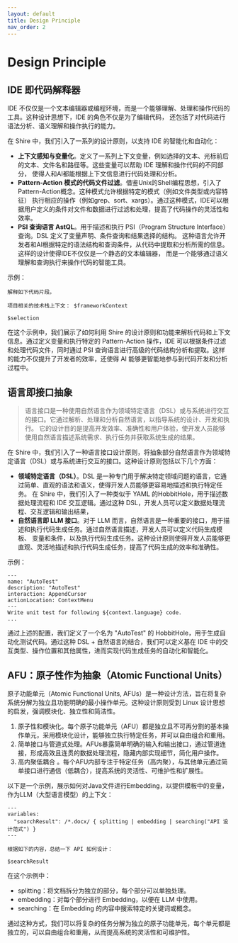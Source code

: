 ```yaml
---
layout: default
title: Design Principle
nav_order: 2
---
```


# Design Principle

## IDE 即代码解释器

IDE 不仅仅是一个文本编辑器或编程环境，而是一个能够理解、处理和操作代码的工具。这种设计思想下，IDE 的角色不仅是为了编辑代码，
还包括了对代码进行语法分析、语义理解和操作执行的能力。

在 Shire 中，我们引入了一系列的设计原则，以支持 IDE 的智能化和自动化：

- **上下文感知与变量化**。定义了一系列上下文变量，例如选择的文本、光标前后的文本、文件名和路径等。这些变量可以帮助 IDE
  理解和操作代码的不同部分，
  使得人和AI都能根据上下文信息进行代码处理和分析。
- **Pattern-Action 模式的代码文件过滤**。借鉴Unix的Shell编程思想，引入了Pattern-Action概念。这种模式允许根据特定的模式（例如文件类型或内容特征）
  执行相应的操作（例如grep、sort、xargs）。通过这种模式，IDE可以根据用户定义的条件对文件和数据进行过滤和处理，提高了代码操作的灵活性和效率。
- **PSI 查询语言 AstQL**。用于描述和执行 PSI（Program Structure Interface）查询。DSL 定义了变量声明、条件查询和结果选择的结构。
  这种语言允许开发者和AI根据特定的语法结构和查询条件，从代码中提取和分析所需的信息。这样的设计使得IDE不仅仅是一个静态的文本编辑器，
  而是一个能够通过语义理解和查询执行来操作代码的智能工具。

示例：

```shire
解释如下代码片段。

项目相关的技术栈上下文： $frameworkContext

$selection
```    

在这个示例中，我们展示了如何利用 Shire 的设计原则和功能来解析代码和上下文信息。通过定义变量和执行特定的 Pattern-Action
操作，IDE 可以根据条件过滤和处理代码文件，同时通过 PSI 查询语言进行高级的代码结构分析和提取。这样的能力不仅提升了开发者的效率，还使得
AI 能够更智能地参与到代码开发和分析过程中。

## 语言即接口抽象

> 语言接口是一种使用自然语言作为领域特定语言（DSL）或与系统进行交互的接口。它通过解析、处理和分析自然语言，以指导系统的设计、开发和执行。
> 它的设计目的是提高开发效率、准确性和用户体验，使开发人员能够使用自然语言描述系统需求、执行任务并获取系统生成的结果。

在 Shire 中，我们引入了一种语言接口设计原则，将抽象部分自然语言作为领域特定语言（DSL）或与系统进行交互的接口。这种设计原则包括以下几个方面：

- **领域特定语言（DSL）**。DSL 是一种专门用于解决特定领域问题的语言，它通过简单、直观的语法和语义，使得开发人员能够更容易地描述和执行特定任务。
  在 Shire 中，我们引入了一种类似于 YAML 的HobbitHole，用于描述数据处理流程和 IDE 交互逻辑。通过这种
  DSL，开发人员可以定义数据处理流程、交互逻辑和输出结果，
- **自然语言即 LLM 接口**。对于 LLM 而言，自然语言是一种重要的接口，用于描述和执行代码生成任务。通过自然语言描述，开发人员可以定义代码生成模板、
  变量和条件，以及执行代码生成任务。这种设计原则使得开发人员能够更直观、灵活地描述和执行代码生成任务，提高了代码生成的效率和准确性。

示例：

```shire
---
name: "AutoTest"
description: "AutoTest"
interaction: AppendCursor
actionLocation: ContextMenu
---
Write unit test for following ${context.language} code.
...
```

通过上述的配置，我们定义了一个名为 "AutoTest" 的 HobbitHole，用于生成自动化测试代码。通过这种 DSL + 自然语言的结合，我们可以定义基在 IDE 
中的交互类型、操作位置和其他属性，进而实现代码生成任务的自动化和智能化。

## AFU：原子性作为抽象（Atomic Functional Units）

原子功能单元（Atomic Functional Units, AFUs）是一种设计方法，旨在将复杂系统分解为独立且功能明确的最小操作单元。这种设计原则受到
Linux 设计思想的启发，强调模块化、独立性和简洁性。

1. 原子性和模块化。每个原子功能单元（AFU）都是独立且不可再分割的基本操作单元，采用模块化设计，能够独立执行特定任务，并可以自由组合和重用。
2. 简单接口与管道式处理。AFUs暴露简单明确的输入和输出接口，通过管道连接，形成高效且连贯的数据处理流程，隐藏内部实现细节，简化用户操作。
3. 高内聚低耦合 。每个AFU内部专注于特定任务（高内聚），与其他单元通过简单接口进行通信（低耦合），提高系统的灵活性、可维护性和扩展性。

以下是一个示例，展示如何对Java文件进行Embedding，以提供模板中的变量，作为LLM（大型语言模型）的上下文：

```shire
---
variables:
  "searchResult": /*.docx/ { splitting | embedding | searching("API 设计范式") }
---

根据如下的内容，总结一下 API 如何设计：

$searchResult
```

在这个示例中：

- splitting：将文档拆分为独立的部分，每个部分可以单独处理。
- embedding：对每个部分进行 Embedding，以便在 LLM 中使用。
- searching：在 Embedding 的内容中搜索特定的关键词或概念。

通过这种方式，我们可以将复杂的任务分解为独立的原子功能单元，每个单元都是独立的，可以自由组合和重用，从而提高系统的灵活性和可维护性。

